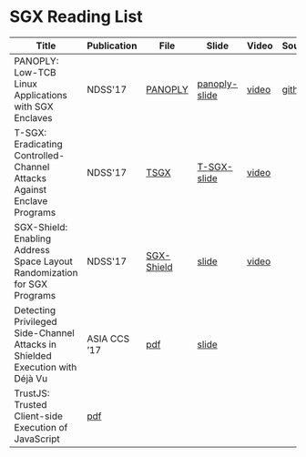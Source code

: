# SGX Reading List
Title|Publication|File|Slide|Video|Source
--- | --- | --- |---|---|---
PANOPLY: Low-TCB Linux Applications with SGX Enclaves | NDSS'17 | [PANOPLY](./pdfs/panoply.pdf)|[panoply-slide](./slides/panoply_ndss17.pptx) |[video](https://www.youtube.com/watch?v=-81dMtdQZbY&list=PLfUWWM-POgQsZ9YCXLaCHIvn_H6-F4esJ&index=26)|[github](https://shwetasshinde24.github.io/Panoply/)
T-SGX: Eradicating Controlled-Channel Attacks Against Enclave Programs |NDSS'17|[TSGX](.pdf/T-SGX.pdf)|[T-SGX-slide](./slides/t-sgx.pdf) |[video](https://youtu.be/DddYWXgsuJU)| | 
SGX-Shield: Enabling Address Space Layout Randomization for SGX Programs|NDSS'17 |[SGX-Shield](./pdf/SGX-shield.pdf)|[slide](https://www.internetsociety.org/sites/default/files/ndss2017-07_1-seo_slides.pdf)|[video](https://youtu.be/Ud8Lq87qfEc) | | 
Detecting Privileged Side-Channel Attacks in Shielded Execution with Déjà Vu |ASIA CCS ’17 |[pdf](./pdf/ASIACCS.pdf) |[slide]()
TrustJS: Trusted Client-side Execution of JavaScript|[pdf](.pdf/eurosec2017-trustjs-preprint.pdf)


